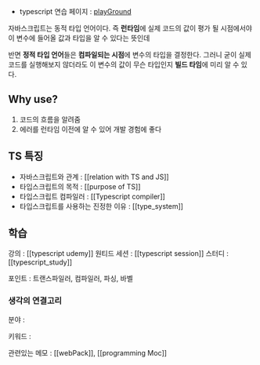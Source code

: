 
- typescript 연습 페이지  : [playGround](https://www.typescriptlang.org/play?#code/JYWwDg9gTgLgBAbzgVwM4FMCKz1QJ5wC+cAZlBCHAORToCGAxjALQCOO+VAsAFCiSw4dAB7AIqUuUpURY1Nx68YeMOjgBxcsjBwAvIjjAAJgC44AO2QgARriK9eDCOdTwS6GAwAWmiNon6ABQAlGYAClLAGAA8vtoA2gC6AHx6qbLiAHQA5h6BVAD02Vpg8sGZMF7o5oG0qJAuarqpdQ0YmUZ0MHTBDjxOLvBInd1EeigY2Lh4gfFUxX6lVIkANKQe3nGlvTwFBXAHhwB6APxwA65wI3RmW0lwAD4o5kboJMDm6Ea8QA)

자바스크립트는 동적 타입 언어이다.  즉 **런타임**에 실제 코드의 값이 평가 될 시점에서야 이 변수에 들어올 값과 타입을 알 수 있다는 뜻인데

반면 **정적 타입 언어**들은 **컴파일되는 시점**에 변수의 타입을 결정한다. 그러니 굳이 실제 코드를 실행해보지 않더라도 이 변수의 값이 무슨 타입인지 **빌드 타임**에 미리 알 수 있다.

## Why use?
1. 코드의 흐름을 알려줌
2. 에러를 런타임 이전에 알 수 있어 개발 경험에 좋다

## TS 특징
- 자바스크립트와 관계 : [[relation with TS and JS]]
- 타입스크립트의 목적 : [[purpose of TS]]
- 타입스크립트 컴파일러 : [[Typescript compiler]]
- 타입스크립트를 사용하는 진정한 이유 : [[type_system]]

## 학습
강의 : [[typescript udemy]]
원티드 세션 : [[typescript session]]
스터디 : [[typescript_study]]

포인트 : 트랜스파일러, 컴파일러, 파싱, 바벨


### 생각의 연결고리
분야 :

키워드 :

관련있는 메모 : [[webPack]], [[programming Moc]]